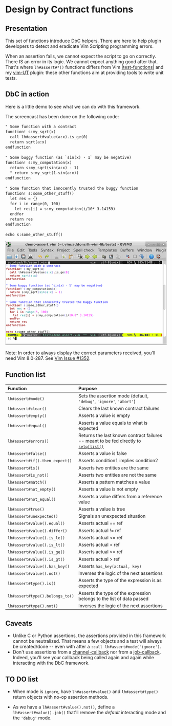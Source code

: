 # Design by Contract functions

## Presentation
This set of functions introduce DbC helpers. There are here to help plugin
developers to detect and eradicate Vim Scripting programming errors.

When an assertion fails, we cannot expect the script to go on correctly. There
IS an error in its logic. We cannot expect anything good after that. That's
where `lh#assert#*()` functions differs from Vim
[|test-functions|](http://vimhelp.appspot.com/usr_41.txt.html#test-functions)
and my [vim-UT](http://github.com/LucHermitte/vim-UT) plugin: these other
functions aim at providing tools to write unit tests.

## DbC in action
Here is a little demo to see what we can do with this framework.

The screencast has been done on the following code:

```vim
" Some function with a contract
function! s:my_sqrt(x)
  call lh#assert#value(a:x).is_ge(0)
  return sqrt(a:x)
endfunction

" Some buggy function (as `sin(x) - 1` may be negative)
function! s:my_computation(x)
  return s:my_sqrt(sin(a:x) - 1)
  " return s:my_sqrt(1-sin(a:x))
endfunction

" Some function that innocently trusted the buggy function
function! s:some_other_stuff()
  let res = {}
  for i in range(0, 100)
    let res[i] = s:my_computation(i/10* 3.14159)
  endfor
  return res
endfunction

echo s:some_other_stuff()
```

![lh-vim-lib DbC framework demo](screencast-dbc.gif "lh-vim-lib DbC framework demo")

Note: In order to always display the correct parameters received, you'll need
Vim 8.0-287. See [Vim Issue #1352](http://github.com/vim/vim/issues/1352).

## Function list

| Function                       | Purpose                                                                                                                                           |
|:-------------------------------|:--------------------------------------------------------------------------------------------------------------------------------------------------|
| `lh#assert#mode()`             | Sets the assertion mode (default, `'debug'`, `'ignore'`, `'abort'`)                                                                               |
| `lh#assert#clear()`            | Clears the last known contract failures                                                                                                           |
| `lh#assert#empty()`            | Asserts a value is empty                                                                                                                          |
| `lh#assert#equal()`            | Asserts a value equals to what is expected                                                                                                        |
| `lh#assert#errors()`           | Returns the last known contract failures -- meant to be fed directly to [`setqflist()`](http://vimhelp.appspot.com/eval.txt.html#setqflist%28%29) |
| `lh#assert#false()`            | Asserts a value is false                                                                                                                          |
| `lh#assert#if().then_expect()` | Asserts condition1 implies condition2                                                                                                             |
| `lh#assert#is()`               | Asserts two entities are the same                                                                                                                 |
| `lh#assert#is_not()`           | Asserts two entities are not the same                                                                                                             |
| `lh#assert#match()`            | Asserts a pattern matches a value                                                                                                                 |
| `lh#assert#not_empty()`        | Asserts a value is not empty                                                                                                                      |
| `lh#assert#not_equal()`        | Asserts a value differs from a reference value                                                                                                    |
| `lh#assert#true()`             | Asserts a value is true                                                                                                                           |
| `lh#assert#unexpected()`       | Signals an unexpected situation                                                                                                                   |
| `lh#assert#value().equal()`    | Asserts actual == ref                                                                                                                             |
| `lh#assert#value().differ()`   | Asserts actual != ref                                                                                                                             |
| `lh#assert#value().is_le()`    | Asserts actual <= ref                                                                                                                             |
| `lh#assert#value().is_lt()`    | Asserts actual <  ref                                                                                                                             |
| `lh#assert#value().is_ge()`    | Asserts actual >= ref                                                                                                                             |
| `lh#assert#value().is_gt()`    | Asserts actual >  ref                                                                                                                             |
| `lh#assert#value().has_key()`  | Asserts `has_key(actual, key)`                                                                                                                    |
| `lh#assert#value().not()`      | Inverses the logic of the next assertions                                                                                                         |
| `lh#assert#type().is()`        | Asserts the type of the expression is as expected                                                                                                 |
| `lh#assert#type().belongs_to()`| Asserts the type of the expression belongs to the list of data passed                                                                             |
| `lh#assert#type().not()`       | Inverses the logic of the next assertions                                                                                                         |


## Caveats

 * Unlike C or Python assertions, the assertions provided in this framework
   cannot be neutralized. That means a few objects and a test will always be
   created/done -- even with after a `:call lh#assert#mode('ignore')`.
 * Don't use assertions from a
   [channel-callback](http://vimhelp.appspot.com/channel.txt.html#channel%2dcallback)
   nor from a
   [job-callback](http://vimhelp.appspot.com/channel.txt.html#job%2dcallback).
   Indeed, you'll see your callback being called again and again while
   interacting with the DbC framework.

## TO DO list

 * When mode is `ignore`, have `lh#assert#value()` and `lh#assert#type()`
   return objects with no-op assertion methods.

 * As we have a `lh#assert#value().not()`, define a `lh#assert#value().job()`
   that'll remove the _default_ interacting mode and the `'debug'` mode.
